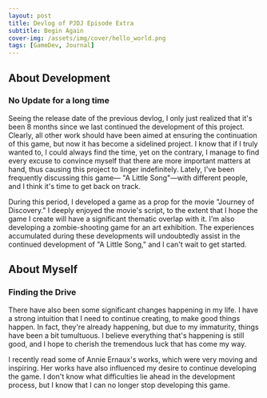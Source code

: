 ```yaml
---
layout: post
title: Devlog of PJDJ Episode Extra
subtitle: Begin Again
cover-img: /assets/img/cover/hello_world.png
tags: [GameDev, Journal]
---
```


## About Development

### No Update for a long time

Seeing the release date of the previous devlog, I only just realized that it's been 8 months since we last continued the development of this project. Clearly, all other work should have been aimed at ensuring the continuation of this game, but now it has become a sidelined project. I know that if I truly wanted to, I could always find the time, yet on the contrary, I manage to find every excuse to convince myself that there are more important matters at hand, thus causing this project to linger indefinitely. Lately, I've been frequently discussing this game— "A Little Song"—with different people, and I think it's time to get back on track.

During this period, I developed a game as a prop for the movie "Journey of Discovery." I deeply enjoyed the movie's script, to the extent that I hope the game I create will have a significant thematic overlap with it. I'm also developing a zombie-shooting game for an art exhibition. The experiences accumulated during these developments will undoubtedly assist in the continued development of "A Little Song," and I can't wait to get started.

## About Myself

### Finding the Drive

There have also been some significant changes happening in my life. I have a strong intuition that I need to continue creating, to make good things happen. In fact, they're already happening, but due to my immaturity, things have been a bit tumultuous. I believe everything that's happening is still good, and I hope to cherish the tremendous luck that has come my way.

I recently read some of Annie Ernaux's works, which were very moving and inspiring. Her works have also influenced my desire to continue developing the game. I don't know what difficulties lie ahead in the development process, but I know that I can no longer stop developing this game.